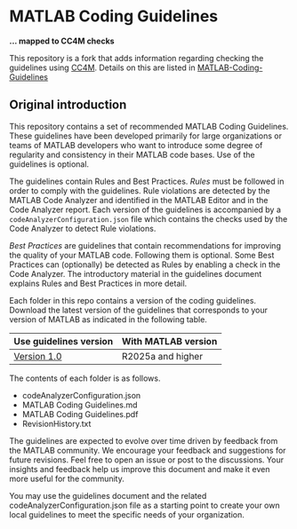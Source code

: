 # MATLAB Coding Guidelines 
**... mapped to CC4M checks**

This repository is a fork that adds information regarding checking the guidelines using [CC4M](https://monkeyproofsolutions.nl/products/code-checker-for-matlab/). Details on this are listed in [MATLAB-Coding-Guidelines](MATLAB-Coding-Guidelines.md#why-this-fork-use-of-cc4m)

## Original introduction

This repository contains a set of recommended MATLAB Coding Guidelines. These guidelines have been developed primarily for large organizations or teams of MATLAB developers who want to introduce some degree of regularity and consistency in their MATLAB code bases. Use of the guidelines is optional.

The guidelines contain Rules and Best Practices. _Rules_ must be followed in order to comply with the guidelines. Rule violations are detected by the MATLAB Code Analyzer and identified in the MATLAB Editor and in the Code Analyzer report. Each version of the guidelines is accompanied by a `codeAnalyzerConfiguration.json` file which contains the checks used by the Code Analyzer to detect Rule violations.

_Best Practices_ are guidelines that contain recommendations for improving the quality of your MATLAB code. Following them is optional. Some Best Practices can (optionally) be detected as Rules by enabling a check in the Code Analyzer. The introductory material in the guidelines document explains Rules and Best Practices in more detail.

Each folder in this repo contains a version of the coding guidelines. Download the latest version of the guidelines that corresponds to your version of MATLAB as indicated in the following table.

| **Use guidelines version** | **With MATLAB version** |
| -------------------------- | ----------------------- |
| [Version 1.0](https://github.com/mathworks/MATLAB-Coding-Guidelines/releases/tag/v1.0.0)| R2025a and higher       |

The contents of each folder is as follows.

- codeAnalyzerConfiguration.json
- MATLAB Coding Guidelines.md
- MATLAB Coding Guidelines.pdf
- RevisionHistory.txt

The guidelines are expected to evolve over time driven by feedback from the MATLAB community. We encourage your feedback and suggestions for future revisions. Feel free to open an issue or post to the discussions. Your insights and feedback help us improve this document and make it even more useful for the community.

You may use the guidelines document and the related codeAnalyzerConfiguration.json file as a starting point to create your own local guidelines to meet the specific needs of your organization.



